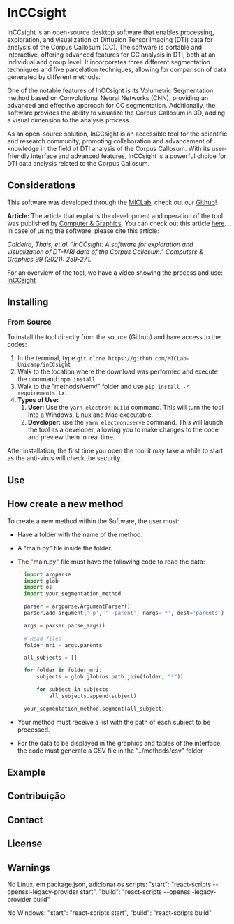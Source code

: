 # InCCsight

InCCsight is an open-source desktop software that enables processing, exploration, and visualization of Diffusion Tensor Imaging (DTI) data for analysis of the Corpus Callosum (CC). The software is portable and interactive, offering advanced features for CC analysis in DTI, both at an individual and group level. It incorporates three different segmentation techniques and five parcelation techniques, allowing for comparison of data generated by different methods.

One of the notable features of InCCsight is its Volumetric Segmentation method based on Convolutional Neural Networks (CNN), providing an advanced and effective approach for CC segmentation. Additionally, the software provides the ability to visualize the Corpus Callosum in 3D, adding a visual dimension to the analysis process.

As an open-source solution, InCCsight is an accessible tool for the scientific and research community, promoting collaboration and advancement of knowledge in the field of DTI analysis of the Corpus Callosum. With its user-friendly interface and advanced features, InCCsight is a powerful choice for DTI data analysis related to the Corpus Callosum.

## Considerations 
This software was developed through the [MICLab](https://miclab.fee.unicamp.br/), check out our [Github](https://github.com/MICLab-Unicamp)!

**Article:** The article that explains the development and operation of the tool was published by [Computer & Graphics](https://www.journals.elsevier.com/computers-and-graphics). 
You can check out this article [here](https://www.sciencedirect.com/science/article/abs/pii/S0097849321001436).
In case of using the software, please cite this article: 

*Caldeira, Thais, et al. "inCCsight: A software for exploration and visualization of DT-MRI data of the Corpus Callosum." Computers & Graphics 99 (2021): 259-271.*

For an overview of the tool, we have a video showing the process and use: [InCCsight](https://www.youtube.com/watch?v=9Y8s8H3X2ow&list=PLCZ64jtDHDO0fBxdyRM5jtukD3U_ZxME_&index=3)

## Installing

### From Source
To install the tool directly from the source (Github) and have access to the codes:
1. In the terminal, type `git clone https://github.com/MICLab-Unicamp/inCCsight`
2. Walk to the location where the download was performed and execute the command: `npm install`
3. Walk to the "methods/venv/" folder and use `pip install -r requirements.txt`
4. **Types of Use:**
   1. **User:** Use the `yarn electron:build` command. This will turn the tool into a Windows, Linux and Mac executable.
   2. **Developer:** use the `yarn electron:serve` command. This will launch the tool as a developer, allowing you to make changes to the code and preview them in real time.

After installation, the first time you open the tool it may take a while to start as the anti-virus will check the security.

## Use

## How create a new method
To create a new method within the Software, the user must:
- Have a folder with the name of the method.
- A "main.py" file inside the folder.
- The "main.py" file must have the following code to read the data:
  
  ```python
    import argparse
    import glob
    import os
    import your_segmentation_method

    parser = argparse.ArgumentParser()
    parser.add_argument('-p', '--parent', nargs='*', dest='parents')

    args = parser.parse_args()
        
    # Read files
    folder_mri = args.parents

    all_subjects = []

    for folder in folder_mri:
        subjects = glob.glob(os.path.join(folder, "*"))

        for subject in subjects:
            all_subjects.append(subject)

    your_segmentation_method.segment(all_subject)
  ```
- Your method must receive a list with the path of each subject to be processed.
- For the data to be displayed in the graphics and tables of the interface, the code must generate a CSV file in the "../methods/csv" folder

## Example

## Contribuição

## Contact

## License

## Warnings

No Linux, em package.json, adicionar os scripts:
    "start": "react-scripts --openssl-legacy-provider start",
    "build": "react-scripts --openssl-legacy-provider build"

No Windows:
    "start": "react-scripts start",
    "build": "react-scripts build"